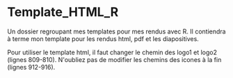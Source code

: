 # Template_HTML_R

Un dossier regroupant mes templates pour mes rendus avec R. Il contiendra à terme mon template pour les rendus html, pdf et les diapositives.


Pour utiliser le template html, il faut changer le chemin des logo1 et logo2 (lignes 809-810). N'oubliez pas de modifier les chemins des icones à la fin (lignes 912-916).
